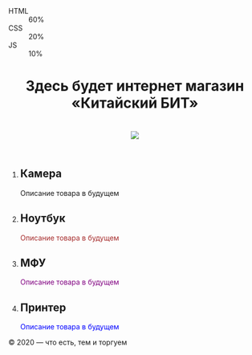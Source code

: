 <!DOCTYPE html>
<html lang="ru">
<head>
  <meta charset="UTF-8">
  <link rel="stylesheet" href="main-style.css">
  <title>Здесь будет интернет магазин «Китайский БИТ»</title>
</head>
<body>
<dl class="skills">
  <dt>HTML</dt>
  <dd>60%</dd>
  <dt>CSS</dt>
  <dd>20%</dd>
  <dt>JS</dt>
  <dd>10%</dd>
</dl
<div class="container">
<header class="page-header">
  <h1 class="title">Здесь будет интернет магазин <br></<span class="accent">«Китайский БИТ»</span><h1>
  <div class="logo">
    <img src="logo.png" /> 
  </div>
</header>
<main class="page-main">
  <ol class="products-list">
    <li class="product card blue">
      <h2>Камера</h2>
      <p>Описание товара в будущем</p>
    </li>
    <li class="product card white">
      <h2>Ноутбук</h2>
      <p style="color:brown" >Описание товара в будущем</p>
    </li>
    <li class="product card grey ">
      <h2>МФУ</h2>
      <p style="color:purple">Описание товара в будущем</p>
    </li>
    <li class="product printer card green">
      <h2>Принтер</h2>
      <p style="color:blue">Описание товара в будущем</p>
    </li>
  </ol>
</main>
<footer class="page-footer">
  © 2020 — что есть, тем и торгуем
</footer>
</div>

</body>
</html>
